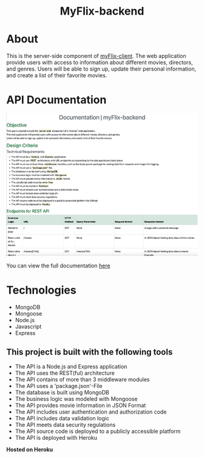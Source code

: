 <h1 align="center">MyFlix-backend</h1>

# About

This is the server-side component of [myFlix-client](https://github.com/paulinemarg/myFlix-client). The web application provide users with access to information about different movies, directors, and genres. 
Users will be able to sign up, update their personal information, and create a list of their favorite movies.

# API Documentation

![myflix-doc](/myflix-doc.png)

You can view the full documentation [here](https://backend-myflix.herokuapp.com/documentation.html)


# Technologies

- MongoDB 
- Mongoose
- Node.js
- Javascript
- Express

## This project is built with the following tools

<ul>
    <li>The API is a Node.js and Express application</li>
    <li>The API uses the REST(ful) architecture</li>
    <li>The API contains of more than 3 middleware modules</li>
    <li>The API uses a 'package.json'-File</li>
    <li>The database is built using MongoDB</li>
    <li>The business logic was modeled with Mongoose</li>
    <li>The API provides movie information in JSON Format</li>
    <li>The API includes user authentication and authorization code</li>
    <li>The API includes data validation logic</li>
    <li>The API meets data security regulations</li>
    <li>The API source code is deployed to a publicly accessible platform</li>
    <li>The API is deployed with Heroku</li>
</ul>


**Hosted on Heroku** 
